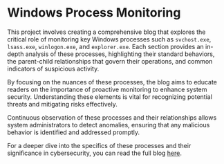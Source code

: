 # Windows Process Monitoring

This project involves creating a comprehensive blog that explores the critical role of monitoring key Windows processes such as `svchost.exe`, `lsass.exe`, `winlogon.exe`, and `explorer.exe`. Each section provides an in-depth analysis of these processes, highlighting their standard behaviors, the parent-child relationships that govern their operations, and common indicators of suspicious activity. 

By focusing on the nuances of these processes, the blog aims to educate readers on the importance of proactive monitoring to enhance system security. Understanding these elements is vital for recognizing potential threats and mitigating risks effectively.

Continuous observation of these processes and their relationships allows system administrators to detect anomalies, ensuring that any malicious behavior is identified and addressed promptly. 

For a deeper dive into the specifics of these processes and their significance in cybersecurity, you can read the full blog [here](https://medium.com/@omhg22/critical-windows-core-processes-1a104463cf20).
